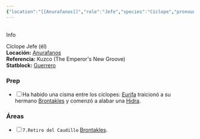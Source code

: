 ```yaml
---
{"location":"[[Anurafanos]]","role":"Jefe","species":"Cíclope","pronouns":"él","reference":"Kuzco (The Emperor's New Groove)","description":"Cíclope Jefe (él)","statblock":"[[Guerrero]]","patron":"","type":"Personas","dg-publish":false,"dg-publish-dm":true,"permalink":"/personas/brontakles/","dgPassFrontmatter":true}
---
```


<p><span><div data-callout-metadata="" data-callout-fold="" data-callout="info" class="callout node-insert-event"><div class="callout-title" dir="auto"><div class="callout-icon"><svg width="16" height="16"></svg></div><div class="callout-title-inner">Info</div></div><div class="callout-content">
<p dir="auto">Cíclope Jefe (él)<br>
<strong>Locación:</strong> <a data-tooltip-position="top" aria-label="Lugares/Anurafanos.md" data-href="Lugares/Anurafanos.md" href="Lugares/Anurafanos.md" class="internal-link" target="_blank" rel="noopener nofollow">Anurafanos</a><br>
<strong>Referencia:</strong> Kuzco (The Emperor's New Groove)<br>
<strong>Statblock:</strong> <a data-tooltip-position="top" aria-label="Statblocks/Guerrero.md" data-href="Statblocks/Guerrero.md" href="Statblocks/Guerrero.md" class="internal-link" target="_blank" rel="noopener nofollow">Guerrero</a></p>
</div></div></span></p><h3><span>Prep</span></h3><div><ul class="contains-task-list"><li data-task=" " class="dataview task-list-item"><input type="checkbox" class="dataview task-list-item-checkbox"><span>Ha habido una cisma entre los cíclopes: <a data-tooltip-position="top" aria-label="Personas/Eurifa" data-href="Personas/Eurifa" href="Personas/Eurifa" class="internal-link" target="_blank" rel="noopener nofollow">Eurifa</a> traicionó a su hermano <a data-tooltip-position="top" aria-label="Personas/Brontakles" data-href="Personas/Brontakles" href="Personas/Brontakles" class="internal-link" target="_blank" rel="noopener nofollow">Brontakles</a> y comenzó a alabar una <a data-tooltip-position="top" aria-label="Statblocks/Hidra" data-href="Statblocks/Hidra" href="Statblocks/Hidra" class="internal-link" target="_blank" rel="noopener nofollow">Hidra</a>.</span></li></ul></div><h3><span>Áreas</span></h3><div><ul class="contains-task-list"><li data-task=" " class="dataview task-list-item"><input type="checkbox" class="dataview task-list-item-checkbox"><span><code>7.Retiro del Caudillo</code> <a data-tooltip-position="top" aria-label="Personas/Brontakles" data-href="Personas/Brontakles" href="Personas/Brontakles" class="internal-link" target="_blank" rel="noopener nofollow">Brontakles</a>.</span></li></ul></div>